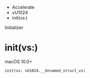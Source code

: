 

- Accelerate
- vU1024
-  init(vs:) 

Initializer

# init(vs:)

macOS 10.0+

``` source
init(vs: vU1024.__Unnamed_struct_vs)
```

